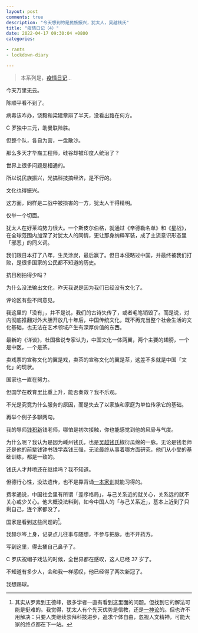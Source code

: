 ```yaml
---
layout: post
comments: true
description: "今天想到的是民族振兴，犹太人，吴越钱氏"
title: "疫情日记（4）"
date: 2022-04-17 09:30:04 +0800
categories: 

- rants
- lockdown-diary

---
```


> 本系列是，[疫情日记](/categories/lockdown-diary/)...

今天万里无云。

陈顺平看不到了。

病毒该咋办，饶毅和梁建章辩了半天，没看出路在何方。

C 罗独中三元，助曼联险胜。

但整个队，各自为营，一盘散沙。

那么多天才华裔工程师，硅谷却被印度人统治了？

世界上很多问题是相通的。

所以说民族振兴，光搞科技搞经济，是不行的。

文化也得振兴。

这方面，同样是二战中被损害的一方，犹太人干得精明。

仅举一个切面。

犹太人在好莱坞势力很大。一个斯皮尔伯格，就通过《辛德勒名单》和《星战》，在全球范围内加深了对犹太人的同情，更让那身纳粹军装，成了主流意识形态里「邪恶」的同义词。

我们跟日本打了八年，生灵涂炭，最后赢了。但日本侵略过中国，并最终被我们打败，是很多国家的公民都不知道的历史。

抗日剧拍得少吗？

为什么没法输出文化，昨天我说是因为我们已经没有文化了。

评论区有些不同意见。

我这里的「没有」，并不是说，我们的古诗失传了，或者毛笔销毁了。而是说，对内彻底推翻对外大胆开放几十年后，中国传统文化，既不再充当整个社会生活的文化基础，也无法在艺术领域产生有深厚价值的东西。

最新的《详谈》，杜国楹说专家认为，中国文化一体两翼，两个主要的翅膀，一个是中医，一个是茶。

卖戏票的宣称文化的翼是戏，卖茶的宣称文化的翼是茶，这差不多就是中国「文化」的现状。

国家也一直在努力。

但国学在教育里比重上升，能否奏效？我不乐观。

不光是究竟为什么服务的原因，而是失去了以家族和家庭为单位传承它的基础。

再举个例子多聊两句。

我的导师[钱积新](https://baike.baidu.com/item/%E9%92%B1%E7%A7%AF%E6%96%B0/12736004)钱老师，哪怕是初次接触，你也能感觉到他的风骨与气度。

为什么呢？我认为是因为嵊州钱氏，也是[吴越钱氏](https://baike.baidu.com/item/%E5%90%B3%E8%B6%8A%E9%8C%A2%E6%B0%8F%E5%AE%B6%E6%97%8F/1661953)椒衍瓜绵的一脉。无论是钱老师还是他的前辈钱钟书钱学森钱三强，无论最终从事着哪方面研究，他们从小受的基础训练，都是一致的。

钱氏人才井喷还在继续吗？我不知道。

但德行心性，没法遗传，也不是靠背诵[一本家训](https://item.jd.com/34279138789.html)就能习得的。

费孝通说，中国社会里有所谓「差序格局」，与己关系近的就关心，关系远的就不关心或少关心。他大概没法料到，如今中国人的「与己关系近」，基本上近到了只剩自己，连个家都没了。

国家是看到这些问题的[^1]。

我赫尔岑上身，记录点儿往事与随想，不参与把脉，也不开药方。

写到这里，得去捅自己鼻子了。

C 罗庆祝帽子戏法的时候，全世界都在感叹，这人已经 37 岁了。

不知道有多少人，会和我一样感叹，他已经得了两次新冠了。

我想踢球。

[^1]: 其实从罗素到王德峰，很多学者一直有看到这里面的问题。但找到它的解法可能是挺难的。我觉得，犹太人有个先天优势是信教，还是[一神论](https://baike.baidu.com/item/%E4%B8%80%E7%A5%9E%E8%AB%96/2916202)的。但也许不用解决：只要人类继续崇拜科技进步，追求个体自由，忽视人文精神，可能大家的终点都在下一站。
